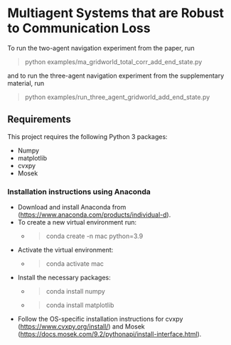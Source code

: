 # Multiagent Systems that are Robust to Communication Loss

To run the two-agent navigation experiment from the paper, run
>python examples/ma_gridworld_total_corr_add_end_state.py

and to run the three-agent navigation experiment from the supplementary material, run

>python examples/run_three_agent_gridworld_add_end_state.py

## Requirements
This project requires the following Python 3 packages:
- Numpy
- matplotlib
- cvxpy
- Mosek

### Installation instructions using Anaconda
- Download and install Anaconda from (https://www.anaconda.com/products/individual-d).
- To create a new virtual environment run: 
  - >conda create -n mac python=3.9
- Activate the virtual environment:
  - >conda activate mac
- Install the necessary packages:
  - >conda install numpy
  - >conda install matplotlib
- Follow the OS-specific installation instructions for cvxpy (https://www.cvxpy.org/install/) and Mosek (https://docs.mosek.com/9.2/pythonapi/install-interface.html).
